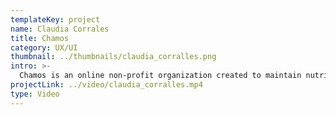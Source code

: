 ```yaml
---
templateKey: project
name: Claudia Corrales
title: Chamos
category: UX/UI
thumbnail: ../thumbnails/claudia_corralles.png
intro: >-
  Chamos is an online non-profit organization created to maintain nutritional programs in Venezuelan public schools. With the help of Venezuelans abroad, Chamos seeks to collect funds for schools and reduce malnutrition and school abandonment while raising awareness about the humanitarian crisis in the country.
projectLink: ../video/claudia_corralles.mp4
type: Video
---
```

